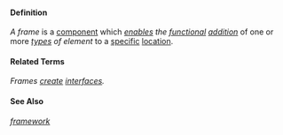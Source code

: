 #### Definition

*A frame* is a [component](https://github.com/gcassel/Modular-Organization-Terminology/blob/master/terms/component.md) which *[enables](https://github.com/gcassel/Modular-Organization-Terminology/blob/master/terms/enable.md) the [functional](https://github.com/gcassel/Modular-Organization-Terminology/blob/master/terms/function.md) [addition](https://github.com/gcassel/Modular-Organization-Terminology/blob/master/terms/add.md)* of one or more *[types](https://github.com/gcassel/Modular-Organization-Terminology/blob/master/terms/type.md) of element* to a [specific](https://github.com/gcassel/Modular-Organization-Terminology/blob/master/terms/specific.md) [location](https://github.com/gcassel/Modular-Organization-Terminology/blob/master/terms/location.md).

#### Related Terms

*Frames [create](https://github.com/gcassel/Modular-Organization-Terminology/blob/master/terms/create.md) [interfaces](https://github.com/gcassel/Modular-Organization-Terminology/blob/master/terms/interface.md).*

#### See Also

*[framework](https://github.com/gcassel/Modular-Organization-Terminology/blob/master/compound-terms/framework.md)*
